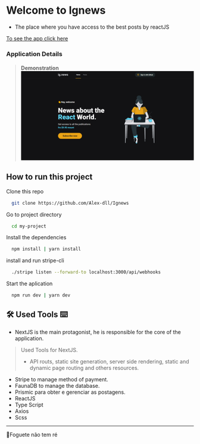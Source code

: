 
# Welcome to Ignews

- The place where you have access to the best posts by reactJS

[To see the app click here](https://ignews-mrm7ns2oq-alex-dll.vercel.app/)

### Application Details

> #### Demonstration![Behaviors](https://github.com/Alex-dll/Ignews/blob/master/public/Ignews.gif?raw=true)


## How to run this project
	
Clone this repo
```bash
  git clone https://github.com/Alex-dll/Ignews
```

Go to project directory

```bash
  cd my-project
```

Install the dependencies

```bash
  npm install | yarn install
```

install and run stripe-cli

```bash
  ./stripe listen --forward-to localhost:3000/api/webhooks
```

Start the aplication

```bash
  npm run dev | yarn dev
```
  


## 🛠 Used Tools ⌨
-  NextJS is the main protagonist, he is responsible for the core of the application.
> Used Tools for NextJS.
> - API routs, static site generation, server side rendering, static and dynamic page routing and others resources.
- Stripe to manage method of payment.
- FaunaDB to manage the database.
- Prismic para obter e gerenciar as postagens.
- ReactJS
- Type Script
- Axios
- Scss
----------

🚀Foguete não tem ré


